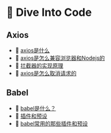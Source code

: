 # :honeybee: Dive Into Code

## Axios

- :closed_book: [axios是什么](/dive-into-fe/axios/axios揭密--axios是什么.html)
- :closed_book: [axios是怎么兼容浏览器和Nodejs的](/dive-into-fe/axios/axios揭密--axios是怎么兼容浏览器和Nodejs的.html)
- :closed_book: [拦截器的实现原理](/dive-into-fe/axios/axios揭密--拦截器的实现原理.html)
- :closed_book: [axios是怎么取消请求的](/dive-into-fe/axios/axios揭密--axios是怎么取消请求的.html)

## Babel

- :green_book: [babel是什么？](/dive-into-fe/babel/babel是什么.html)
- :green_book: [插件和预设](/dive-into-fe/babel/插件和预设.html)
- :green_book: [babel常用的那些插件和预设](/dive-into-fe/babel/babel常用的那些插件和预设.html)